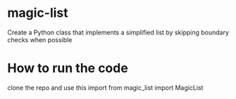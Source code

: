 # magic-list
Create a Python class that implements a simplified list by skipping boundary checks when possible

# How to run the code
clone the repo and use this import
from magic_list import MagicList
